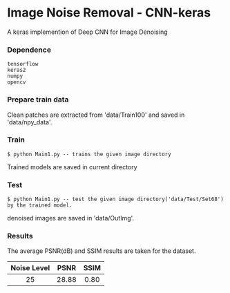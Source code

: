 # Image Noise Removal - CNN-keras     
A keras implemention of Deep CNN for Image Denoising

### Dependence
```
tensorflow
keras2
numpy
opencv
```
### Prepare train data

Clean patches are extracted from 'data/Train100' and saved in 'data/npy_data'.

### Train
```
$ python Main1.py -- trains the given image directory
```

Trained models are saved in current directory

### Test
```
$ python Main1.py -- test the given image directory('data/Test/Set68') by the trained model.
```

denoised images are saved in 'data/OutImg'.

### Results

The average PSNR(dB) and SSIM results are taken for the dataset.

|  Noise Level |PSNR | SSIM |
|:-------:|:-------:|:-------:|
| 25  |  28.88 | 0.80 |


